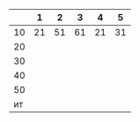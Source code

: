 
|     | 1   | 2   | 3   | 4   | 5   |
| --- | --- | --- | --- | --- | --- |
| 10  | 21  | 51  | 61  | 21  | 31  |
| 20  |     |     |     |     |     |
| 30  |     |     |     |     |     |
| 40  |     |     |     |     |     |
| 50  |     |     |     |     |     |
| ит  |     |     |     |     |     |
